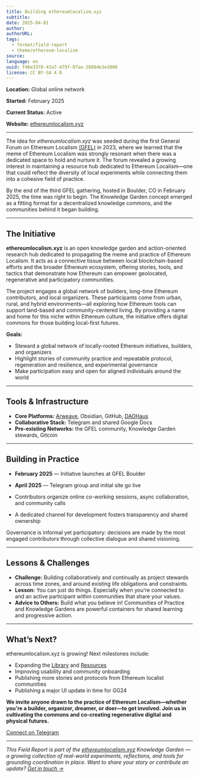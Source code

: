 ```yaml
---
title: Building ethereumlocalism.xyz
subtitle: 
date: 2025-04-01
author: 
authorURL: 
tags:
  - format/field-report
  - theme/ethereum-localism
source: 
language: en
uuid: f40e3378-43a7-479f-87ae-2b88de3e3800
license: CC BY-SA 4.0
---
```

**Location:** Global online network

**Started:** February 2025  

**Current Status:** Active

**Website:** [ethereumlocalism.xyz](https://www.ethereumlocalism.xyz)  

---

The idea for *ethereumlocalism.xyz* was seeded during the first General Forum on Ethereum Localism [(GFEL)](library/GFEL) in 2023, where we learned that the meme of Ethereum Localism was strongly resonant when there was a dedicated space to hold and nurture it. The forum revealed a growing interest in maintaining a resource hub dedicated to Ethereum Localism—one that could reflect the diversity of local experiments while connecting them into a cohesive field of practice.

By the end of the third GFEL gathering, hosted in Boulder, CO in February 2025, the time was right to begin. The Knowledge Garden concept emerged as a fitting format for a decentralized knowledge commons, and the communities behind it began building.

---

## The Initiative  

**ethereumlocalism.xyz** is an open knowledge garden and action-oriented research hub dedicated to propagating the meme and practice of Ethereum Localism. It acts as a connective tissue between local blockchain-based efforts and the broader Ethereum ecosystem, offering stories, tools, and tactics that demonstrate how Ethereum can empower geolocated, regenerative and participatory communities.

The project engages a global network of builders, long-time Ethereum contributors, and local organizers. These participants come from urban, rural, and hybrid environments—all exploring how Ethereum tools can support land-based and community-centered living. By providing a name and home for this niche within Ethereum culture, the initiative offers digital commons for those building local-first futures.

**Goals:**

- Steward a global network of locally-rooted Ethereum initiatives, builders, and organizers  
- Highlight stories of community practice and repeatable protocol, regeneration and resilience, and experimental governance  
- Make participation easy and open for aligned individuals around the world  

---

## Tools & Infrastructure  

- **Core Platforms:** [Arweave](https://www.arweave.org/), Obsidian, GitHub, [DAOHaus](https://daohaus.club/)  
- **Collaborative Stack:** Telegram and shared Google Docs  
- **Pre-existing Networks:** the GFEL community, Knowledge Garden stewards, Gitcoin  

---

## Building in Practice  

- **February 2025** — Initiative launches at GFEL Boulder  
- **April 2025** — Telegram group and initial site go live  

- Contributors organize online co-working sessions, async collaboration, and community calls  
- A dedicated channel for development fosters transparency and shared ownership  

Governance is informal yet participatory: decisions are made by the most engaged contributors through collective dialogue and shared visioning.

---

## Lessons & Challenges  

- **Challenge:** Building collaboratively and continually as project stewards across time zones, and around existing life obligations and constraints. 
- **Lesson:** You can just do things. Especially when you're connected to and an active participant within communities that share your values.  
- **Advice to Others:** Build what you believe in! Communities of Practice and Knowledge Gardens are powerful containers for shared learning and progressive action.

---

## What’s Next?  

ethereumlocalism.xyz is growing! Next milestones include:  
- Expanding the [Library](library) and [Resources](resources)  
- Improving usability and community onboarding  
- Publishing more stories and protocols from Ethereum localist communities  
- Publishing a major UI update in time for GG24  

**We invite anyone drawn to the practice of Ethereum Localism—whether you're a builder, organizer, dreamer, or doer—to get involved. Join us in cultivating the commons and co-creating regenerative digital and physical futures.**

[Connect on Telegram](https://t.me/+5Enk4J4d98MyMDkx)

---

*This Field Report is part of the [ethereumlocalism.xyz](https://www.ethereumlocalism.xyz) Knowledge Garden — a growing collection of real-world experiments, reflections, and tools for grounding coordination in place. Want to share your story or contribute an update? [Get in touch →](https://www.ethereumlocalism.xyz/contribution-guide)*